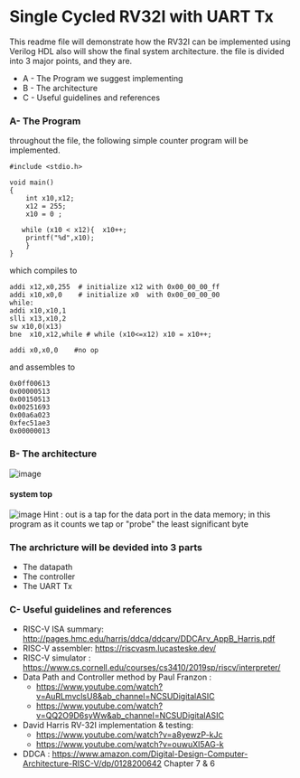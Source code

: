 # Single Cycled RV32I with UART Tx 

This readme file will demonstrate how the RV32I can be implemented using Verilog HDL also will show the final system architecture.
the file is divided into 3 major points, and they are.

 - A - The Program we suggest implementing 
 - B - The architecture 
 - C - Useful guidelines and references 

### A- The Program
throughout the file, the following simple counter program will be implemented. 
```
#include <stdio.h>

void main()
{
    int x10,x12;
    x12 = 255;
    x10 = 0 ;
    
   while (x10 < x12){  x10++;
    printf("%d",x10);
    }
}
```
which compiles to 
```
addi x12,x0,255  # initialize x12 with 0x00_00_00_ff
addi x10,x0,0    # initialize x0  with 0x00_00_00_00
while:
addi x10,x10,1
slli x13,x10,2
sw x10,0(x13)
bne  x10,x12,while # while (x10<=x12) x10 = x10++;

addi x0,x0,0    #no op
```
and assembles to 
```
0x0ff00613
0x00000513
0x00150513
0x00251693
0x00a6a023
0xfec51ae3
0x00000013
```

### B- The architecture 
![image](https://user-images.githubusercontent.com/90535558/214970655-d3511e4d-e122-4e70-b4b2-924935b57182.png)
#### system top
![image](https://user-images.githubusercontent.com/90535558/221443588-df5ef055-5b3c-43e4-b24f-20c287646c95.png)
Hint : out is a tap for the data port in the data memory; in this program as it counts we tap or "probe" the least significant byte 
### The archricture will be devided into 3 parts 
- The datapath
- The controller 
- The UART Tx

### C- Useful guidelines and references 
- RISC-V ISA summary:  http://pages.hmc.edu/harris/ddca/ddcarv/DDCArv_AppB_Harris.pdf
- RISC-V assembler: https://riscvasm.lucasteske.dev/
- RISC-V simulator : https://www.cs.cornell.edu/courses/cs3410/2019sp/riscv/interpreter/ 
- Data Path and Controller method by Paul Franzon : 
  * https://www.youtube.com/watch?v=AuRLmvclsU8&ab_channel=NCSUDigitalASIC 
  * https://www.youtube.com/watch?v=QQ2O9D6syWw&ab_channel=NCSUDigitalASIC
- David Harris RV-32I implementation & testing:    
  * https://www.youtube.com/watch?v=a8yewzP-kJc
  * https://www.youtube.com/watch?v=ouwuXl5AG-k
 - DDCA : https://www.amazon.com/Digital-Design-Computer-Architecture-RISC-V/dp/0128200642 Chapter 7 & 6
